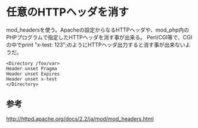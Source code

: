 ﻿# 任意のHTTPヘッダを消す

mod_headersを使う。Apacheの設定からなるHTTPヘッダや、mod_php内のPHPプログラムで指定したHTTPヘッダを消す事が出来る。
Perl/CGI等で、CGIの中でprint "x-test: 123";のようにHTTPヘッダ出力すると消す事が出来ないようだ。

```clike
<Directory /foo/var>
Header unset Pragma
Header unset Expires
Header unset x-test
</Directory>
```

## 参考
http://httpd.apache.org/docs/2.2/ja/mod/mod_headers.html
